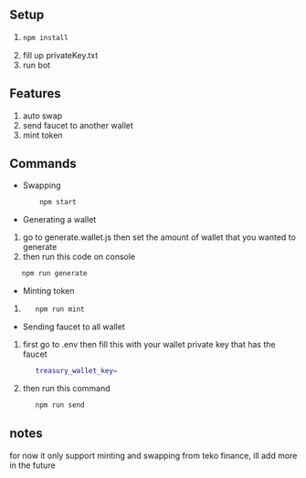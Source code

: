 ## Setup

1. ```bash
   npm install
   ```
2. fill up privateKey.txt
3. run bot

## Features

1. auto swap
2. send faucet to another wallet
3. mint token

## Commands
- Swapping
  ``` bash
      npm start
  ```

- Generating a wallet

1.  go to generate.wallet.js then set the amount of wallet that you wanted to generate
2.  then run this code on console

   ```bash
      npm run generate
   ```

- Minting token

1.  ```bash
       npm run mint
    ```

- Sending faucet to all wallet

1. first go to .env then fill this with your wallet private key that has the faucet

   ```bash
      treasury_wallet_key=
   ```

2. then run this command

   ```bash
      npm run send
   ```

## notes

for now it only support minting and swapping from teko finance,
ill add more in the future

